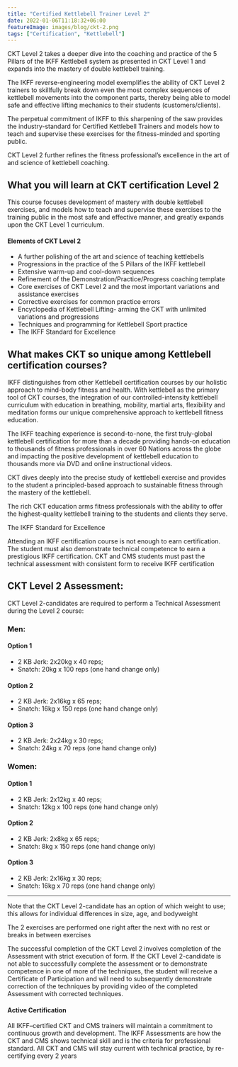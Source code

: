 ```yaml
---
title: "Certified Kettlebell Trainer Level 2"
date: 2022-01-06T11:18:32+06:00
featureImage: images/blog/ckt-2.png
tags: ["Certification", "Kettlebell"]
---
```

  CKT Level 2 takes a deeper dive into the coaching and practice of the 5 Pillars of the IKFF Kettlebell system as presented in CKT Level 1 and expands into the mastery of double kettlebell training.

The IKFF reverse-engineering model exemplifies the ability of CKT Level 2 trainers to skillfully break down even the most complex sequences of kettlebell movements into the component parts, thereby being able to model safe and effective lifting mechanics to their students (customers/clients).

The perpetual commitment of IKFF to this sharpening of the saw provides the industry-standard for Certified Kettlebell Trainers and models how to teach and supervise these exercises for the fitness-minded and sporting public.

CKT Level 2 further refines the fitness professional’s excellence in the art of and science of kettlebell coaching.


## What you will learn at CKT certification Level 2
This course focuses development of mastery with double kettlebell exercises, and models how to teach and supervise these exercises to the training public in the most safe and effective manner, and greatly expands upon the CKT Level 1 curriculum.  

#### Elements of CKT Level 2

- A further polishing of the art and science of teaching kettlebells
- Progressions in the practice of the 5 Pillars of the IKFF kettlebell
- Extensive warm-up and cool-down sequences
- Refinement of the Demonstration/Practice/Progress coaching template
- Core exercises of CKT Level 2 and the most important variations and assistance exercises
- Corrective exercises for common practice errors
- Encyclopedia of Kettlebell Lifting- arming the CKT with unlimited variations and progressions
- Techniques and programming for Kettlebell Sport practice
- The IKFF Standard for Excellence

 
## What makes CKT so unique among Kettlebell certification courses?

IKFF distinguishes from other Kettlebell certification courses by our holistic approach to mind-body fitness and health. With kettlebell as the primary tool of CKT courses, the integration of our controlled-intensity kettlebell curriculum with education in breathing, mobility, martial arts, flexibility and meditation forms our unique comprehensive approach to kettlebell fitness education.

The IKFF teaching experience is second-to-none, the first truly-global kettlebell certification for more than a decade providing hands-on education to thousands of fitness professionals in over 60 Nations across the globe and impacting the positive development of kettlebell education to thousands more via DVD and online instructional videos.

CKT dives deeply into the precise study of kettlebell exercise and provides to the student a principled-based approach to sustainable fitness through the mastery of the kettlebell.

The rich CKT education arms fitness professionals with the ability to offer the highest-quality kettlebell training to the students and clients they serve.

The IKFF Standard for Excellence

Attending an IKFF certification course is not enough to earn certification. The student must also demonstrate technical competence to earn a prestigious IKFF certification. CKT and CMS students must past the technical assessment with consistent form to receive IKFF certification

## CKT Level 2 Assessment:

CKT Level 2-candidates are required to perform a Technical Assessment during the Level 2 course:

### Men:

#### Option 1 
  - 2 KB Jerk: 2x20kg x 40 reps;
  - Snatch: 20kg x 100 reps (one hand change only)

#### Option 2
  - 2 KB Jerk: 2x16kg x 65 reps;
  - Snatch: 16kg x 150 reps (one hand change only)

#### Option 3
  - 2 KB Jerk: 2x24kg x 30 reps;
  - Snatch: 24kg x 70 reps (one hand change only)

> 

### Women: 

#### Option 1
  - 2 KB Jerk: 2x12kg x 40 reps;
  - Snatch: 12kg x 100 reps (one hand change only)

#### Option 2
  - 2 KB Jerk: 2x8kg x 65 reps;  
  - Snatch: 8kg x 150 reps (one hand change only)

#### Option 3
  - 2 KB Jerk: 2x16kg x 30 reps;
  - Snatch: 16kg x 70 reps (one hand change only)

---
 Note that the CKT Level 2-candidate has an option of which weight to use; this allows for individual differences in size, age, and bodyweight

The 2 exercises are performed one right after the next with no rest or breaks in between exercises

The successful completion of the CKT Level 2 involves completion of the Assessment with strict execution of form. If the CKT Level 2-candidate is not able to successfully complete the assessment or to demonstrate competence in one of more of the techniques, the student will receive a Certificate of Participation and will need to subsequently demonstrate correction of the techniques by providing video of the completed Assessment with corrected techniques.

#### Active Certification

All IKFF–certified CKT and CMS trainers will maintain a commitment to continuous growth and development. The IKFF Assessments are how the CKT and CMS shows technical skill and is the criteria for professional standard. All CKT and CMS will stay current with technical practice, by re-certifying every 2 years